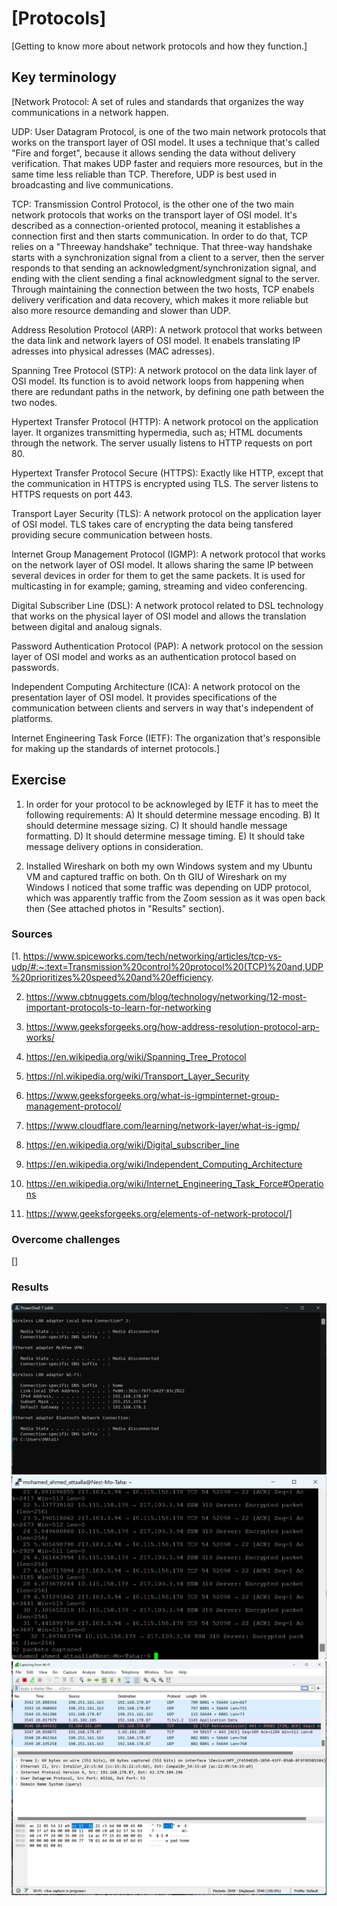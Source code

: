 # [Protocols]
[Getting to know more about network protocols and how they function.]

## Key terminology
[Network Protocol: A set of rules and standards that organizes the way communications in a network happen.

UDP: User Datagram Protocol, is one of the two main network protocols that works on the transport layer of OSI model. It uses a technique that's called "Fire and forget", because it allows sending the data without delivery verification. That makes UDP faster and requiers more resources, but in the same time less reliable than TCP. Therefore, UDP is best used in broadcasting and live communications.

TCP: Transmission Control Protocol, is the other one of the two main network protocols that works on the transport layer of OSI model. It's described as a connection-oriented protocol, meaning it establishes a connection first and then starts communication. In order to do that, TCP relies on a "Threeway handshake" technique. That three-way handshake starts with a synchronization signal from a client to a server, then the server responds to that sending an acknowledgment/synchronization signal, and ending with the client sending a final acknowledgment signal to the server. Through maintaining the connection between the two hosts, TCP enabels delivery verification and data recovery, which makes it more reliable but also more resource demanding and slower than UDP.

Address Resolution Protocol (ARP): A network protocol that works between the data link and network layers of OSI model. It enabels translating IP adresses into physical adresses (MAC adresses).

Spanning Tree Protocol (STP): A network protocol on the data link layer of OSI model. Its function is to avoid network loops from happening when there are redundant paths in the network, by defining one path between the two nodes.

Hypertext Transfer Protocol (HTTP): A network protocol on the application layer. It organizes transmitting hypermedia, such as; HTML documents through the network. The server usually listens to HTTP requests on port 80.

Hypertext Transfer Protocol Secure (HTTPS): Exactly like HTTP, except that the communication in HTTPS is encrypted using TLS. The server listens to HTTPS requests on port 443.

Transport Layer Security (TLS): A network protocol on the application layer of OSI model. TLS takes care of encrypting the data being tansfered providing secure communication between hosts.

Internet Group Management Protocol (IGMP): A network protocol that works on the network layer of OSI model. It allows sharing the same IP between several devices in order for them to get the same packets. It is used for multicasting in for example; gaming, streaming and video conferencing.

Digital Subscriber Line (DSL): A network protocol related to DSL technology that works on the physical layer of OSI model and allows the translation between digital and analoug signals.

Password Authentication Protocol (PAP): A network protocol on the session layer of OSI model and works as an authentication protocol based on passwords.

Independent Computing Architecture (ICA): A network protocol on the presentation layer of OSI model. It provides specifications of the communication between clients and servers in way that's independent of platforms.

Internet Engineering Task Force (IETF): The organization that's responsible for making up the standards of internet protocols.]

## Exercise
1. In order for your protocol to be acknowleged by IETF it has to meet the following requirements:
A) It should determine message encoding. 
B) It should determine message sizing. 
C) It should handle message formatting. 
D) It should determine message timing. 
E) It should take message delivery options in consideration. 

2. Installed Wireshark on both my own Windows system and my Ubuntu VM and captured traffic on both. On th GIU of Wireshark on my Windows I noticed that some traffic was depending on UDP protocol, which was apparently traffic from the Zoom session as it was open back then (See attached photos in "Results" section).

### Sources
[1. https://www.spiceworks.com/tech/networking/articles/tcp-vs-udp/#:~:text=Transmission%20control%20protocol%20(TCP)%20and,UDP%20prioritizes%20speed%20and%20efficiency.

2. https://www.cbtnuggets.com/blog/technology/networking/12-most-important-protocols-to-learn-for-networking

3. https://www.geeksforgeeks.org/how-address-resolution-protocol-arp-works/

4. https://en.wikipedia.org/wiki/Spanning_Tree_Protocol

5. https://nl.wikipedia.org/wiki/Transport_Layer_Security

6. https://www.geeksforgeeks.org/what-is-igmpinternet-group-management-protocol/

7. https://www.cloudflare.com/learning/network-layer/what-is-igmp/

8. https://en.wikipedia.org/wiki/Digital_subscriber_line

9. https://en.wikipedia.org/wiki/Independent_Computing_Architecture

10. https://en.wikipedia.org/wiki/Internet_Engineering_Task_Force#Operations

11. https://www.geeksforgeeks.org/elements-of-network-protocol/]

### Overcome challenges
[]

### Results
![Default_gateway](https://github.com/Techgrounds-Cloud-9/cloud-9-Atalla90/blob/c49592b5e799e589c45c8354fd31c3c8dd26d33c/00_includes/Networking/Default_gateway.png)
![Wireshark_Linux](https://github.com/Techgrounds-Cloud-9/cloud-9-Atalla90/blob/c49592b5e799e589c45c8354fd31c3c8dd26d33c/00_includes/Networking/Wireshark_Linux.png)
![Wireshark_Windows](https://github.com/Techgrounds-Cloud-9/cloud-9-Atalla90/blob/c49592b5e799e589c45c8354fd31c3c8dd26d33c/00_includes/Networking/Wireshark_Windows.png)